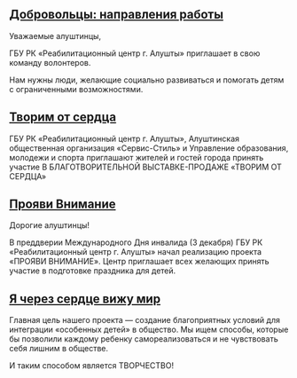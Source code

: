 ## [Добровольцы: направления работы](projects/project4.html)
Уважаемые алуштинцы,

ГБУ РК «Реабилитационный центр г. Алушты» приглашает в свою команду волонтеров.

Нам нужны люди, желающие социально развиваться и помогать детям с ограниченными возможностями.

## [Творим от сердца](projects/project3.html)
ГБУ РК «Реабилитационный центр г. Алушты», Алуштинская общественная организация «Сервис-Стиль» и Управление образования, молодежи и спорта приглашают жителей и гостей города принять участие В БЛАГОТВОРИТЕЛЬНОЙ ВЫСТАВКЕ-ПРОДАЖЕ «ТВОРИМ ОТ СЕРДЦА»

## [Прояви Внимание](projects/project2.html)
Дорогие алуштинцы!

В преддверии Международного Дня инвалида (3 декабря) ГБУ РК «Реабилитационный центр г. Алушты» начал реализацию проекта «ПРОЯВИ ВНИМАНИЕ». Центр приглашает всех желающих принять участие в подготовке праздника для детей.

## [Я через сердце вижу мир](projects/project1.html)
Главная цель нашего проекта — создание благоприятных условий для интеграции «особенных детей» в общество.
Мы ищем способы, которые бы позволили каждому ребенку самореализоваться и не чувствовать себя лишним в обществе.

И таким способом является ТВОРЧЕСТВО!
